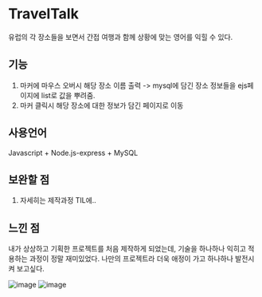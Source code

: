 # TravelTalk 
유럽의 각 장소들을 보면서 간접 여행과 함께 상황에 맞는 영어를 익힐 수 있다.

## 기능
1. 마커에 마우스 오버시 해당 장소 이름 출력 -> mysql에 담긴 장소 정보들을 ejs페이지에 list로 값을 뿌려줌.
2. 마커 클릭시 해당 장소에 대한 정보가 담긴 페이지로 이동

## 사용언어
Javascript + Node.js-express + MySQL

## 보완할 점
1. 자세히는 제작과정 TIL에..

## 느낀 점
내가 상상하고 기획한 프로젝트를 처음 제작하게 되었는데, 기술을 하나하나 익히고 적용하는 과정이 정말 재미있었다. 
나만의 프로젝트라 더욱 애정이 가고 하나하나 발전시켜 보고싶다.

![image](https://user-images.githubusercontent.com/96096917/214864373-6071f432-8be0-4f1a-a508-9ea8cc0c3403.png)
![image](https://user-images.githubusercontent.com/96096917/214864714-8de9ee62-2142-4534-9d77-1a5b2da2dd2d.png)
